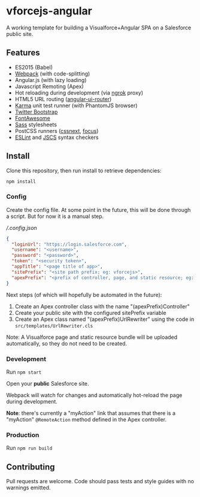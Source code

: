 # vforcejs-angular

A working template for building a Visualforce+Angular SPA on a Salesforce public site.

## Features

- ES2015 (Babel)
- [Webpack](http://webpack.github.io) (with code-splitting)
- Angular.js (with lazy loading)
- Javascript Remoting (Apex)
- Hot reloading during development (via [ngrok](https://ngrok.com) proxy)
- HTML5 URL routing ([angular-ui-router](https://github.com/angular-ui/ui-router))
- [Karma](https://karma-runner.github.io) unit test runner (with PhantomJS browser)
- [Twitter Bootstrap](http://getbootstrap.com)
- [FontAwesome](http://fontawesome.io/)
- [Sass](http://sass-lang.com) stylesheets
- PostCSS runners ([cssnext](http://cssnext.io), [focus](https://github.com/postcss/postcss-focus))
- [ESLint](http://eslint.org) and [JSCS](http://jscs.info) syntax checkers

## Install

Clone this repository, then run install to retrieve dependencies:

```bash
npm install
```

### Config

Create the config file. At some point in the future, this will be done through a script.
But for now it is a manual step.

*<root>/.config.json*
```json
{
  "loginUrl": "https://login.salesforce.com",
  "username": "<username>",
  "password": "<password>",
  "token": "<security token>",
  "appTitle": "<page title of app>",
  "sitePrefix": "<site path prefix; eg: vforcejs>",
  "apexPrefix": "<prefix of controller, page, and static resource; eg: VForceJS>"
}
```

Next steps (of which will hopefully be automated in the future):

1. Create an Apex controller class with the name "(apexPrefix)Controller"
2. Create your public site with the configured sitePrefix variable
3. Create an Apex class named "(apexPrefix)UrlRewriter" using the
   code in `src/templates/UrlRewriter.cls`

Note: A Visualforce page and static resource bundle will be uploaded automatically,
so they do not need to be created.

### Development

Run `npm start`

Open your **public** Salesforce site.

Webpack will watch for changes and automatically hot-reload the page during development.

**Note**: there's currently a "myAction" link that assumes that there is a "myAction" `@RemoteAction`
method defined in the Apex controller.

### Production

Run `npm run build`

## Contributing

Pull requests are welcome. Code should pass tests and style guides with no warnings emitted.
